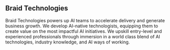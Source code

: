 ## Braid Technologies ##
Braid Technologies powers up AI teams to accelerate delivery and generate business growth. We develop AI-native technologists, equipping them to create value on the most impactful AI initiatives. We upskill entry-level and experienced professionals through immersion in a world class blend of AI technologies, industry knowledge, and AI ways of working.
